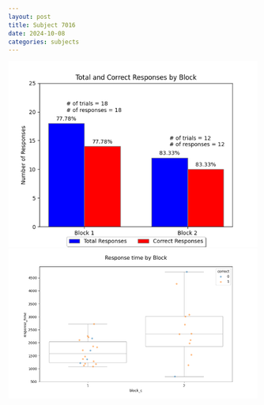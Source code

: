 ```yaml
---
layout: post
title: Subject 7016
date: 2024-10-08
categories: subjects
---
```


![](data/7016/run-7/7016_ATS_responses.png)
![](data/7016/run-7/7016_ATS_rt.png)
